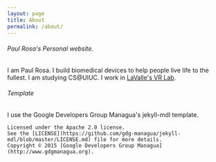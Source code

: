 ```yaml
---
layout: page
title: About
permalink: /about/
---
```

###### Paul Rosa's Personal website.
I am Paul Rosa.
I build biomedical devices to help people live life to the fullest.
I am studying CS@UIUC. I work in [LaValle's VR Lab](http://msl.cs.uiuc.edu/~lavalle/).

###### Template
I use the Google Developers Group Managua's jekyll-mdl template.

	Licensed under the Apache 2.0 license.
	See the [LICENSE](https://github.com/gdg-managua/jekyll-mdl/blob/master/LICENSE.md) file for more details.
	Copyright © 2015 [Google Developers Group Managua](http://www.gdgmanagua.org).
